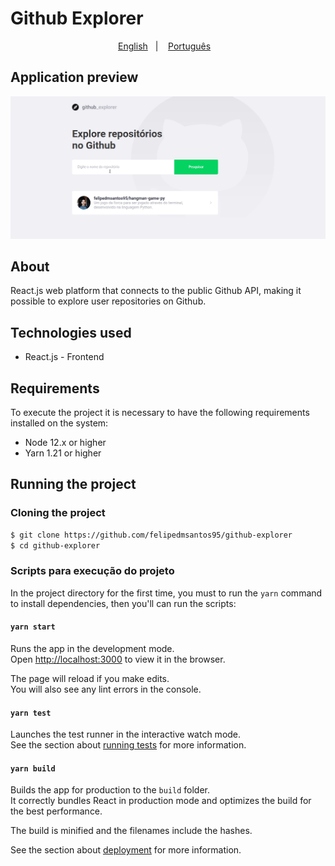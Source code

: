 
<!-- ![img/gobarber.png](img/gobarber.png) -->
# Github Explorer

<p align="center">
    <a href="readme_english.md">English</a>&nbsp;&nbsp;&nbsp;|&nbsp;&nbsp;&nbsp;
    <a href="readme.md">Português</a>&nbsp;&nbsp;&nbsp;
</p>

## Application preview

<p align="center">
  <img src="https://github.com/felipedmsantos95/github-explorer/blob/master/img/github_explorer.gif"/>
</p>

## About

React.js web platform that connects to the public Github API, making it possible to explore user repositories on Github.

## Technologies used

- React.js - Frontend

## Requirements

To execute the project it is necessary to have the following requirements installed on the system:

- Node 12.x or higher
- Yarn 1.21 or higher

## Running the project

### Cloning the project

```bash
$ git clone https://github.com/felipedmsantos95/github-explorer
$ cd github-explorer
```

### Scripts para execução do projeto

In the project directory for the first time, you must to run the `yarn` command to install dependencies, then you'll can run the scripts:

#### `yarn start`

Runs the app in the development mode.<br />
Open [http://localhost:3000](http://localhost:3000) to view it in the browser.

The page will reload if you make edits.<br />
You will also see any lint errors in the console.

#### `yarn test`

Launches the test runner in the interactive watch mode.<br />
See the section about [running tests](https://facebook.github.io/create-react-app/docs/running-tests) for more information.

#### `yarn build`

Builds the app for production to the `build` folder.<br />
It correctly bundles React in production mode and optimizes the build for the best performance.

The build is minified and the filenames include the hashes.<br />

See the section about [deployment](https://facebook.github.io/create-react-app/docs/deployment) for more information.

